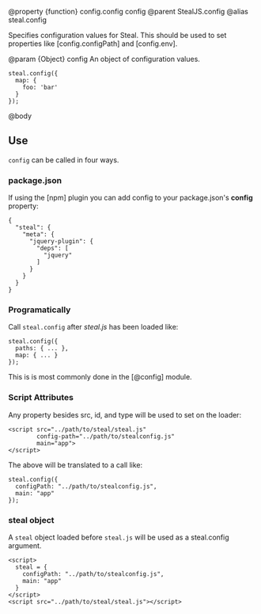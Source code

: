 @property {function} config.config config
@parent StealJS.config
@alias steal.config

Specifies configuration values for Steal. This should be used to
set properties like [config.configPath] and [config.env].

@param {Object} config An object of configuration values.

```
steal.config({
  map: {
    foo: 'bar'
  }
});
```

@body

## Use

`config` can be called in four ways.

### package.json

If using the [npm] plugin you can add config to your package.json's **config** property:

```
{
  "steal": {
    "meta": {
      "jquery-plugin": {
        "deps": [
          "jquery"
        ]
      }
    }
  }
}
```

### Programatically

Call `steal.config` after _steal.js_ has been loaded like:

    steal.config({
      paths: { ... },
      map: { ... }
    });

This is is most commonly done in the [@config] module.

### Script Attributes

Any property besides src, id, and type will be used to set on the loader:

    <script src="../path/to/steal/steal.js"
            config-path="../path/to/stealconfig.js"
            main="app">
    </script>

The above will be translated to a call like:

```
steal.config({
  configPath: "../path/to/stealconfig.js",
  main: "app"
});
```

### steal object

A `steal` object loaded before `steal.js` will be used as a steal.config argument.

    <script>
      steal = {
        configPath: "../path/to/stealconfig.js",
        main: "app"
      }
    </script>
    <script src="../path/to/steal/steal.js"></script>

